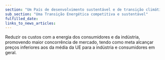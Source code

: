 ```yaml
---
section: "Um País de desenvolvimento sustentável e de transição climática"
sub_section: "Uma Transição Energética competitiva e sustentável"
fulfilled_date:
links_to_news_articles:
---
```


Reduzir os custos com a energia dos consumidores e da indústria, promovendo maior concorrência de mercado, tendo como meta alcançar preços inferiores aos da média da UE para a indústria e consumidores em geral.